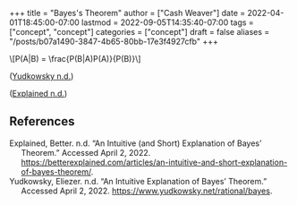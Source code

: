 +++
title = "Bayes's Theorem"
author = ["Cash Weaver"]
date = 2022-04-01T18:45:00-07:00
lastmod = 2022-09-05T14:35:40-07:00
tags = ["concept", "concept"]
categories = ["concept"]
draft = false
aliases = "/posts/b07a1490-3847-4b65-80bb-17e3f4927cfb"
+++

\\[P(A|B) = \frac{P(B|A)P(A)}{P(B)}\\]

(<a href="#citeproc_bib_item_2">Yudkowsky n.d.</a>)

(<a href="#citeproc_bib_item_1">Explained n.d.</a>)

## References

<style>.csl-entry{text-indent: -1.5em; margin-left: 1.5em;}</style><div class="csl-bib-body">
  <div class="csl-entry"><a id="citeproc_bib_item_1"></a>Explained, Better. n.d. “An Intuitive (and Short) Explanation of Bayes’ Theorem.” Accessed April 2, 2022. <a href="https://betterexplained.com/articles/an-intuitive-and-short-explanation-of-bayes-theorem/">https://betterexplained.com/articles/an-intuitive-and-short-explanation-of-bayes-theorem/</a>.</div>
  <div class="csl-entry"><a id="citeproc_bib_item_2"></a>Yudkowsky, Eliezer. n.d. “An Intuitive Explanation of Bayes’ Theorem.” Accessed April 2, 2022. <a href="https://www.yudkowsky.net/rational/bayes">https://www.yudkowsky.net/rational/bayes</a>.</div>
</div>
